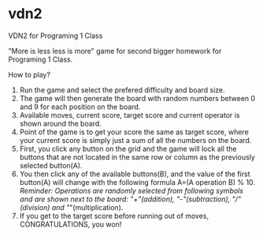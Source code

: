 # vdn2
VDN2 for Programing 1 Class

"More is less less is more" game for second bigger homework for Programing 1 Class.

How to play?
1. Run the game and select the prefered difficulty and board size.
2. The game will then generate the board with random numbers between 0 and 9 for each position on the board.
3. Available moves, current score, target score and current operator is shown around the board.
4. Point of the game is to get your score the same as target score, where your current score is simply just a sum of all the numbers on the board.
5. First, you click any button on the grid and the game will lock all the buttons that are not located in the same row or column as the previously selected button(A).
6. You then click any of the available buttons(B), and the value of the first button(A) will change with the following formula A=(A operation B) % 10. 
    *Reminder: Operations are randomly selected from following symbols and are shown next to the board: "+"(addition), "-"(subtraction), "/"(division) and "*"(multiplication).
7. If you get to the target score before running out of moves, CONGRATULATIONS, you won!
